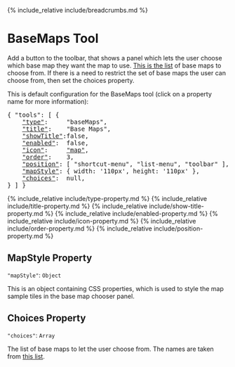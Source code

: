 {% include_relative include/breadcrumbs.md %}

# BaseMaps Tool

Add a button to the toolbar, that shows a panel which lets the user choose which base map they want the map to use.
[This is the list](#basemap-viewer) of base maps to choose from.
If there is a need to restrict the set of base maps the user can choose from, then set the choices property.

This is default configuration for the BaseMaps tool (click on a property name for more information):
<pre>
{ "tools": [ {
    <a href="#type-property"     >"type"</a>:     "baseMaps",
    <a href="#title-property"    >"title"</a>:    "Base Maps",
    <a href="#showtitle-property">"showTitle"</a>:false,
    <a href="#enabled-property"  >"enabled"</a>:  false,
    <a href="#icon-property"     >"icon"</a>:     <a href="https://material.io/tools/icons/?icon=help" target="material">"map"</a>,
    <a href="#order-property"    >"order"</a>:    3,
    <a href="#position-property" >"position"</a>: [ "shortcut-menu", "list-menu", "toolbar" ],
    <a href="#mapStyle-property" >"mapStyle"</a>: { width: '110px', height: '110px' },
    <a href="#choices-property"  >"choices"</a>:  null,
} ] }
</pre>

{% include_relative include/type-property.md %}
{% include_relative include/title-property.md %}
{% include_relative include/show-title-property.md %}
{% include_relative include/enabled-property.md %}
{% include_relative include/icon-property.md %}
{% include_relative include/order-property.md %}
{% include_relative include/position-property.md %}


## MapStyle Property
`"mapStyle"`: `Object`

This is an object containing CSS properties, which is used to style the map sample tiles in the base map chooser panel.


## Choices Property
`"choices"`: `Array`

The list of base maps to let the user choose from.
The names are taken from [this list](#basemap-viewer).

